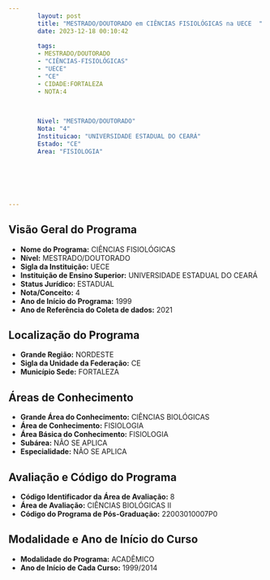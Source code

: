 ```yaml
---
        layout: post
        title: "MESTRADO/DOUTORADO em CIÊNCIAS FISIOLÓGICAS na UECE  "
        date: 2023-12-18 00:10:42
     
        tags:
        - MESTRADO/DOUTORADO
        - "CIÊNCIAS-FISIOLÓGICAS"
        - "UECE"
        - "CE"
        - CIDADE:FORTALEZA
        - NOTA:4
        
       

        Nivel: "MESTRADO/DOUTORADO"
        Nota: "4"
        Instituicao: "UNIVERSIDADE ESTADUAL DO CEARÁ"
        Estado: "CE"
        Area: "FISIOLOGIA"
        
        
        
        
        
        
---
```

## Visão Geral do Programa
- **Nome do Programa:** CIÊNCIAS FISIOLÓGICAS
- **Nível:** MESTRADO/DOUTORADO
- **Sigla da Instituição:** UECE
- **Instituição de Ensino Superior:** UNIVERSIDADE ESTADUAL DO CEARÁ
- **Status Jurídico:** ESTADUAL
- **Nota/Conceito:** 4
- **Ano de Início do Programa:** 1999
- **Ano de Referência do Coleta de dados:** 2021

## Localização do Programa
- **Grande Região:** NORDESTE
- **Sigla da Unidade da Federação:** CE
- **Município Sede:** FORTALEZA

## Áreas de Conhecimento
- **Grande Área do Conhecimento:** CIÊNCIAS BIOLÓGICAS
- **Área de Conhecimento:** FISIOLOGIA
- **Área Básica do Conhecimento:** FISIOLOGIA
- **Subárea:** NÃO SE APLICA
- **Especialidade:** NÃO SE APLICA

## Avaliação e Código do Programa
- **Código Identificador da Área de Avaliação:** 8
- **Área de Avaliação:** CIÊNCIAS BIOLÓGICAS II
- **Código do Programa de Pós-Graduação:** 22003010007P0


## Modalidade e Ano de Início do Curso
- **Modalidade do Programa:** ACADÊMICO
- **Ano de Início de Cada Curso:** 1999/2014
